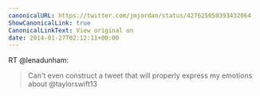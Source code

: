 ```yaml
---
canonicalURL: https://twitter.com/jmjordan/status/427625050393432064
ShowCanonicalLink: true
CanonicalLinkText: View original on
date: 2014-01-27T02:12:11+00:00
---
```

RT @lenadunham:
> Can't even construct a tweet that will properly express my emotions about @taylorswift13